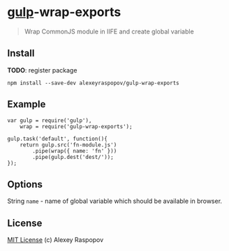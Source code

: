 # [gulp](https://github.com/wearefractal/gulp)-wrap-exports

> Wrap CommonJS module in IIFE and create global variable

## Install

**TODO**: register package

	npm install --save-dev alexeyraspopov/gulp-wrap-exports

## Example

	var gulp = require('gulp'),
		wrap = require('gulp-wrap-exports');

	gulp.task('default', function(){
		return gulp.src('fn-module.js')
			.pipe(wrap({ name: 'fn' }))
			.pipe(gulp.dest('dest/'));
	});

## Options

String `name` - name of global variable which should be available in browser.

## License

[MIT License](http://en.wikipedia.org/wiki/MIT_License) (c) Alexey Raspopov
